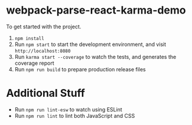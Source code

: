 # webpack-parse-react-karma-demo

To get started with the project.

1. `npm install`
2. Run `npm start` to start the development environment, and visit `http://localhost:8080`
3. Run `karma start --coverage` to watch the tests, and generates the coverage report
4. Run `npm run build` to prepare production release files

# Additional Stuff

- Run `npm run lint-esw` to watch using ESLint
- Run `npm run lint` to lint both JavaScript and CSS
